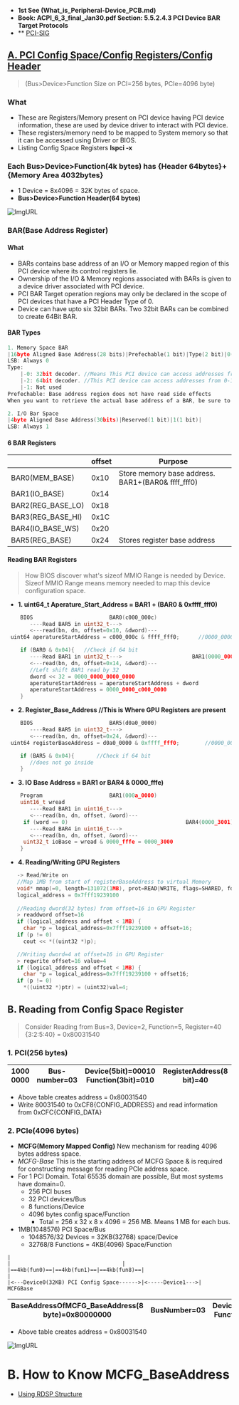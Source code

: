 - **1st See (What_is_Peripheral-Device_PCB.md)**
- **Book: ACPI_6_3_final_Jan30.pdf Section: 5.5.2.4.3 PCI Device BAR Target Protocols**
- ** [PCI-SIG](https://pcisig.com/specifications?field_technology_value%5B%5D=express&speclib=bar)

## [A. PCI Config Space/Config Registers/Config Header](https://wiki.osdev.org/PCI#PCI_Device_Structure)
> (Bus>Device>Function Size on PCI=256 bytes, PCIe=4096 byte)
 ### What
  - These are Registers/Memory present on PCI device having PCI device information, these are used by device driver to interact with PCI device.
  - These registers/memory need to be mapped to System memory so that it can be accessed using Driver or BIOS.
  - Listing Config Space Registers **lspci -x**
### Each Bus>Device>Function(4k bytes) has {Header 64bytes}+{Memory Area 4032bytes}
  - 1 Device = 8x4096 = 32K bytes of space.
  - **Bus>Device>Function Header(64 bytes)**

![ImgURL](https://i.ibb.co/Tt0N7Tq/pci-header.png)

### BAR(Base Address Register)
#### What
  - BARs contains base address of an I/O or Memory mapped region of this PCI device where its control registers lie.
  - Ownership of the I/O & Memory regions associated with BARs is given to a device driver associated with PCI device.
  - PCI BAR Target operation regions may only be declared in the scope of PCI devices that have a PCI Header Type of 0.
  - Device can have upto six 32bit BARs. Two 32bit BARs can be combined to create 64Bit BAR.
#### BAR Types
```c
1. Memory Space BAR
|16byte Aligned Base Address(28 bits)|Prefechable(1 bit)|Type(2 bit)|0(1 bit)|
LSB: Always 0
Type:
	|-0: 32bit decoder.	//Means This PCI device can access addresses from 0-4GB. 2^32 = 4GB. BIOS will mmap this device's Memory(after header) to MMIO_LOW.
	|-2: 64bit decoder.	//This PCI device can access addresses from 0-16ExaBytes. BIOS can allocate space from MMIO_LOW or MMIO_HIGH. In this case next BAR is ganged together.
	|-1: Not used
Prefechable: Base address region does not have read side effects
When you want to retrieve the actual base address of a BAR, be sure to mask the lower bits.

2. I/O Bar Space
|4byte Aligned Base Address(30bits)|Reserved(1 bit)|1(1 bit)|
LSB: Always 1

```
#### 6 BAR Registers

||offset|Purpose|
|---|---|---|
|BAR0(MEM_BASE)|0x10|Store memory base address. BAR1+(BAR0& ffff_fff0)|
|BAR1(IO_BASE)|0x14||
|BAR2(REG_BASE_LO)|0x18||
|BAR3(REG_BASE_HI)|0x1C||
|BAR4(IO_BASE_WS)|0x20||
|BAR5(REG_BASE)|0x24|Stores register base address|

#### Reading BAR Registers
> How BIOS discover what's sizeof MMIO Range is needed by Device. Sizeof MMIO Range means memory needed to map this device configuration space.
- **1. uint64_t  Aperature_Start_Address = BAR1 + (BAR0 & 0xffff_fff0)**
```c
    BIOS						BAR0(c000_000c)
       ----Read BAR5 in uint32_t--->
       <---read(bn, dn, offset=0x10, &dword)---
 uint64 aperatureStartAddress = c000_000c & ffff_fff0;      //0000_0000_c000_0000

    if (BAR0 & 0x04){   //Check if 64 bit
       ----Read BAR1 in uint32_t--->                      BAR1(0000_0000)
       <---read(bn, dn, offset=0x14, &dword)---
       //Left shift BAR1 read by 32
       dword << 32 = 0000_0000_0000_0000
       aperatureStartAddress = aperatureStartAddress + dword
       aperatureStartAddress = 0000_0000_c000_0000
    }
```

- **2. Register_Base_Address //This is Where GPU Registers are present**
```c
    BIOS						BAR5(d0a0_0000)
       ----Read BAR5 in uint32_t--->
       <---read(bn, dn, offset=0x24, &dword)---
 uint64 registerBaseAddress = d0a0_0000 & 0xffff_fff0;	      //0000_0000_d0a0_0000

    if (BAR5 & 0x04){       //Check if 64 bit
       //does not go inside
    }
```

- **3. IO Base Address = BAR1 or BAR4 & 0000_fffe)**
```c
    Program						BAR1(000a_0000)
    uint16_t wread
       ----Read BAR1 in uint16_t--->
       <---read(bn, dn, offset, &word)---
     if (word == 0)                                     BAR4(0000_3001)
       ----Read BAR4 in uint16_t--->
       <---read(bn, dn, offset, &word)---
     uint32_t ioBase = wread & 0000_fffe = 0000_3000
    }
```

- **4. Reading/Writing GPU Registers**
```c
   -> Read/Write on 
   //Map 1MB from start of registerBaseAddress to virtual Memory
   void* mmap(=0, length=131072(1MB), prot=READ|WRITE, flags=SHARED, fd='/dev/mem', offset=registerBaseAddress=d0a0_0000)
   logical_address = 0x7fff19239100
   
   //Reading dword(32 bytes) from offset=16 in GPU Register
   > readdword offset=16
   if (logical_address and offset < 1MB) {
     char *p = logical_address=0x7fff19239100 + offset=16;
   if (p != 0)
     cout << *((uint32 *)p);

   //Writing dword=4 at offset=16 in GPU Register
   > regwrite offset=16 value=4
   if (logical_address and offset < 1MB) {
     char *p = logical_address=0x7fff19239100 + offset16;
   if (p != 0)
     *((uint32 *)ptr) = (uint32)val=4;
```

## B. Reading from Config Space Register
> Consider Reading from Bus=3, Device=2, Function=5, Register=40 {3:2:5:40} = 0x80031540

### 1. PCI(256 bytes)

|1000 0000|Bus-number=03|Device(5bit)=00010 Function(3bit)=010|RegisterAddress(8 bit)=40| 
| --- | --- | --- | --- | 

- Above table creates address = 0x80031540
- Write 80031540 to 0xCF8{CONFIG_ADDRESS} and read information from 0xCFC{CONFIG_DATA}

### 2. PCIe(4096 bytes)
- **MCFG(Memory Mapped Config)** New mechanism for reading 4096 bytes address space.
- *MCFG-Base* This is the starting address of MCFG Space & is required for constructing message for reading PCIe address space.  
- For 1 PCI Domain.          Total 65535 domain are possible, But most systems have domain=0.
  - 256 PCI buses
  - 32 PCI devices/Bus
  - 8 functions/Device
  - 4096 bytes config space/Function
	  - Total = 256 x 32 x 8 x 4096 = 256 MB. Means 1 MB for each bus.
- 1MB(1048576) PCI Space/Bus
	- 1048576/32 Devices = 32KB(32768) space/Device
	- 32768/8 Functions = 4KB(4096) Space/Function
```
|																					|									|
|==4kb(fun0)==|==4kb(fun1)==|==4kb(fun8)==|									|
|<---Device0(32KB) PCI Config Space------>|<-----Device1--->|
MCFGBase
```
		
|BaseAddressOfMCFG_BaseAddress(8 byte)=0x80000000|BusNumber=03|Device(5bit)=00010 Function(3bit)=101|RegisterAddress(12bit)=40 |
| --- | --- | --- | --- |

- Above table creates address = 0x80031540		

![ImgURL](https://i.ibb.co/LSnZW04/mmcfg-space.png)


# B. How to Know MCFG_BaseAddress
- [Using RDSP Structure](RDSP.md)
